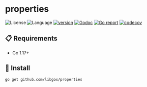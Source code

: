 # properties

![License](https://img.shields.io/badge/license-Apache2.0-green)
![Language](https://img.shields.io/badge/Language-Go-blue.svg)
[![version](https://img.shields.io/github/v/tag/libgox/properties?label=release&color=blue)](https://github.com/libgox/properties/releases)
[![Godoc](http://img.shields.io/badge/docs-go.dev-blue.svg?style=flat-square)](https://pkg.go.dev/github.com/libgox/properties)
[![Go report](https://goreportcard.com/badge/github.com/libgox/properties)](https://goreportcard.com/report/github.com/libgox/properties)
[![codecov](https://codecov.io/gh/libgox/properties/branch/main/graph/badge.svg)](https://codecov.io/gh/libgox/properties)

## 📋 Requirements

- Go 1.17+

## 🚀 Install

```
go get github.com/libgox/properties
```
